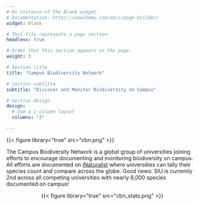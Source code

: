 ```yaml
---
# An instance of the Blank widget.
# Documentation: https://wowchemy.com/docs/page-builder/
widget: blank

# This file represents a page section.
headless: true

# Order that this section appears on the page.
weight: 3

# Section title
title: "Campus Biodiversity Network"

# Section subtitle
subtitle: "Discover and Monitor Biodiversity on Campus"

# Section design
design:
  # Use a 1-column layout
  columns: "2"

---
```

<p class="aligncenter"> {{< figure library="true" src="cbn.png" >}} </p>

The Campus Biodiversity Network is a global group of universities joining efforts to encourage documenting and monitoring biodiversity on campus. All efforts are documented on [iNaturalist](https://www.inaturalist.org/projects/campus-biodiversity-network-la-biodiversite-au-campus) where universities can tally their species count and compare across the globe. Good news: SIU is currently 2nd across all competing universities with nearly 8,000 species documented on campus!

<p style="text-align: center;">{{< figure library="true" src="cbn_stats.png" >}}</p>